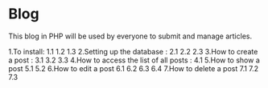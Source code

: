 # Blog
This blog in PHP will be used by everyone to submit and manage articles.

1.To install:
	1.1	
	1.2
	1.3
2.Setting up the database :
	2.1
	2.2
	2.3
3.How to create a post :
	3.1
	3.2
	3.3
4.How to access the list of all posts :
	4.1
5.How to show a post
	5.1
	5.2
6.How to edit a post
	6.1
	6.2
	6.3
	6.4
7.How to delete a post
	7.1
	7.2
	7.3
